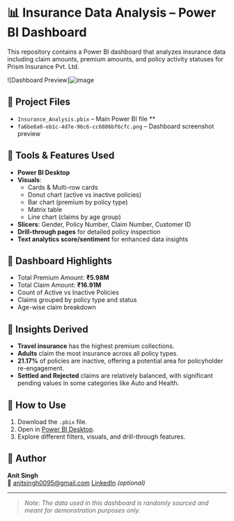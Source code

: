 

# 📊 Insurance Data Analysis – Power BI Dashboard

This repository contains a Power BI dashboard that analyzes insurance data including claim amounts, premium amounts, and policy activity statuses for Prism Insurance Pvt. Ltd.

![Dashboard Preview]![image](https://github.com/user-attachments/assets/cee3abf3-b53e-4ada-9ac5-a90747a08721)


## 📁 Project Files

- `Insurance_Analysis.pbix` – Main Power BI file **
- `fa6be8a0-eb1c-4d7e-96c6-cc6806bf6cfc.png` – Dashboard screenshot preview

## 🧰 Tools & Features Used

- **Power BI Desktop**
- **Visuals**:
  - Cards & Multi-row cards
  - Donut chart (active vs inactive policies)
  - Bar chart (premium by policy type)
  - Matrix table
  - Line chart (claims by age group)
- **Slicers**: Gender, Policy Number, Claim Number, Customer ID
- **Drill-through pages** for detailed policy inspection
- **Text analytics score/sentiment** for enhanced data insights

## 📌 Dashboard Highlights

- Total Premium Amount: **₹5.98M**
- Total Claim Amount: **₹16.91M**
- Count of Active vs Inactive Policies
- Claims grouped by policy type and status
- Age-wise claim breakdown

## 🧠 Insights Derived

- **Travel insurance** has the highest premium collections.
- **Adults** claim the most insurance across all policy types.
- **21.17%** of policies are inactive, offering a potential area for policyholder re-engagement.
- **Settled and Rejected** claims are relatively balanced, with significant pending values in some categories like Auto and Health.

## 🚀 How to Use

1. Download the `.pbix` file.
2. Open in [Power BI Desktop](https://powerbi.microsoft.com/desktop/).
3. Explore different filters, visuals, and drill-through features.

## 📌 Author

**Anit Singh**  
📧 anitsingh0095@gmail.com 
[LinkedIn]([https://linkedin.com/in/yourprofile](https://www.linkedin.com/in/anit-singh-4061661b9/)) *(optional)*

---

> *Note: The data used in this dashboard is randomly sourced and meant for demonstration purposes only.*
